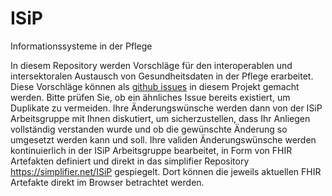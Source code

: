 # ISiP
Informationssysteme in der Pflege

In diesem Repository werden Vorschläge für den interoperablen und intersektoralen Austausch von Gesundheitsdaten in der Pflege erarbeitet. Diese Vorschläge können als [github issues](https://github.com/gematik/isip/issues) in diesem Projekt gemacht werden. Bitte prüfen Sie, ob ein ähnliches Issue bereits existiert, um Duplikate zu vermeiden. Ihre Änderungswünsche werden dann von der ISiP Arbeitsgruppe mit Ihnen diskutiert, um sicherzustellen, dass Ihr Anliegen vollständig verstanden wurde und ob die gewünschte Änderung so umgesetzt werden kann und soll. Ihre validen Änderungswünsche werden kontinuierlich in der ISiP Arbeitsgruppe bearbeitet, in Form von FHIR Artefakten definiert und direkt in das simplifier Repository https://simplifier.net/ISiP gespiegelt. Dort können die jeweils aktuellen FHIR Artefakte direkt im Browser betrachtet werden.

